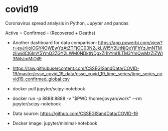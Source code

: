 # covid19
Coronavirus spread analysis in Python, Jupyter and pandas

Active =  Confirmed - (Recovered + Deaths)

* Another dashboard for data comparison: https://app.powerbi.com/view?r=eyJrIjoiOGY4OWEwYzAtZTFjOC00N2JkLWI5Y2UtNjQxYjFhYzJmNTMzIiwidCI6ImY5YmQ2ZGY2LWM0NDktNDgxZi1hYmI1LTM3YmQwMzZiZWI3NiIsImMiOjl9

* https://raw.githubusercontent.com/CSSEGISandData/COVID-19/master/csse_covid_19_data/csse_covid_19_time_series/time_series_covid19_confirmed_global.csv



* docker pull jupyter/scipy-notebook
* docker run -p 8888:8888 -v "$PWD:/home/jovyan/work"   --rm jupyter/scipy-notebook

* Data source: https://github.com/CSSEGISandData/COVID-19
* Docker image: jupyter/minimal-notebook
